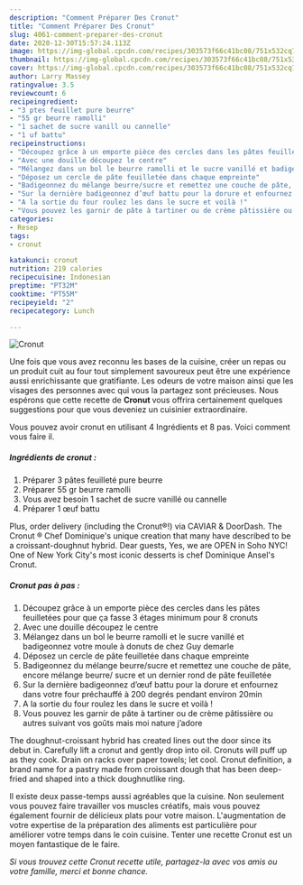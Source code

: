 ```yaml
---
description: "Comment Préparer Des Cronut"
title: "Comment Préparer Des Cronut"
slug: 4061-comment-preparer-des-cronut
date: 2020-12-30T15:57:24.113Z
image: https://img-global.cpcdn.com/recipes/303573f66c41bc08/751x532cq70/cronut-photo-principale-de-la-recette.jpg
thumbnail: https://img-global.cpcdn.com/recipes/303573f66c41bc08/751x532cq70/cronut-photo-principale-de-la-recette.jpg
cover: https://img-global.cpcdn.com/recipes/303573f66c41bc08/751x532cq70/cronut-photo-principale-de-la-recette.jpg
author: Larry Massey
ratingvalue: 3.5
reviewcount: 6
recipeingredient:
- "3 ptes feuillet pure beurre"
- "55 gr beurre ramolli"
- "1 sachet de sucre vanill ou cannelle"
- "1 uf battu"
recipeinstructions:
- "Découpez grâce à un emporte pièce des cercles dans les pâtes feuilletées pour que ça fasse 3 étages minimum pour 8 cronuts"
- "Avec une douille découpez le centre"
- "Mélangez dans un bol le beurre ramolli et le sucre vanillé et badigeonnez votre moule à donuts de chez Guy demarle"
- "Déposez un cercle de pâte feuilletée dans chaque empreinte"
- "Badigeonnez du mélange beurre/sucre et remettez une couche de pâte, encore mélange beurre/ sucre et un dernier rond de pâte feuilletée"
- "Sur la dernière badigeonnez d’œuf battu pour la dorure et enfournez dans votre four préchauffé à 200 degrés pendant environ 20min"
- "A la sortie du four roulez les dans le sucre et voilà !"
- "Vous pouvez les garnir de pâte à tartiner ou de crème pâtissière ou autres suivant vos goûts mais moi nature j’adore"
categories:
- Resep
tags:
- cronut

katakunci: cronut 
nutrition: 219 calories
recipecuisine: Indonesian
preptime: "PT32M"
cooktime: "PT55M"
recipeyield: "2"
recipecategory: Lunch

---
```



![Cronut](https://img-global.cpcdn.com/recipes/303573f66c41bc08/751x532cq70/cronut-photo-principale-de-la-recette.jpg)

Une fois que vous avez reconnu les bases de la cuisine, créer un repas ou un produit cuit au four tout simplement savoureux peut être une expérience aussi enrichissante que gratifiante. Les odeurs de votre maison ainsi que les visages des personnes avec qui vous la partagez sont précieuses. Nous espérons que cette recette de <strong> Cronut </strong> vous offrira certainement quelques suggestions pour que vous deveniez un cuisinier extraordinaire.

<!--inarticleads1-->

Vous pouvez avoir cronut en utilisant 4 Ingrédients et 8 pas. Voici comment vous faire il.

##### Ingrédients de cronut :

1. Préparer 3 pâtes feuilleté pure beurre
1. Préparer 55 gr beurre ramolli
1. Vous avez besoin 1 sachet de sucre vanillé ou cannelle
1. Préparer 1 œuf battu


Plus, order delivery (including the Cronut®!) via CAVIAR &amp; DoorDash. The Cronut ® Chef Dominique&#39;s unique creation that many have described to be a croissant-doughnut hybrid. Dear guests, Yes, we are OPEN in Soho NYC! One of New York City&#39;s most iconic desserts is chef Dominique Ansel&#39;s Cronut. 

<!--inarticleads2-->

##### Cronut pas à pas :

1. Découpez grâce à un emporte pièce des cercles dans les pâtes feuilletées pour que ça fasse 3 étages minimum pour 8 cronuts
1. Avec une douille découpez le centre
1. Mélangez dans un bol le beurre ramolli et le sucre vanillé et badigeonnez votre moule à donuts de chez Guy demarle
1. Déposez un cercle de pâte feuilletée dans chaque empreinte
1. Badigeonnez du mélange beurre/sucre et remettez une couche de pâte, encore mélange beurre/ sucre et un dernier rond de pâte feuilletée
1. Sur la dernière badigeonnez d’œuf battu pour la dorure et enfournez dans votre four préchauffé à 200 degrés pendant environ 20min
1. A la sortie du four roulez les dans le sucre et voilà !
1. Vous pouvez les garnir de pâte à tartiner ou de crème pâtissière ou autres suivant vos goûts mais moi nature j’adore


The doughnut-croissant hybrid has created lines out the door since its debut in. Carefully lift a cronut and gently drop into oil. Cronuts will puff up as they cook. Drain on racks over paper towels; let cool. Cronut definition, a brand name for a pastry made from croissant dough that has been deep-fried and shaped into a thick doughnutlike ring. 

<!--inarticleads1-->

<p>
Il existe deux passe-temps aussi agréables que la cuisine. Non seulement vous pouvez faire travailler vos muscles créatifs, mais vous pouvez également fournir de délicieux plats pour votre maison. L'augmentation de votre expertise de la préparation des aliments est particulière pour améliorer votre temps dans le coin cuisine. Tenter une recette Cronut est un moyen fantastique de le faire.
</p>

<p>
<i>Si vous trouvez cette Cronut recette utile, partagez-la avec vos amis ou votre famille, merci et bonne chance.</i>
</p>
